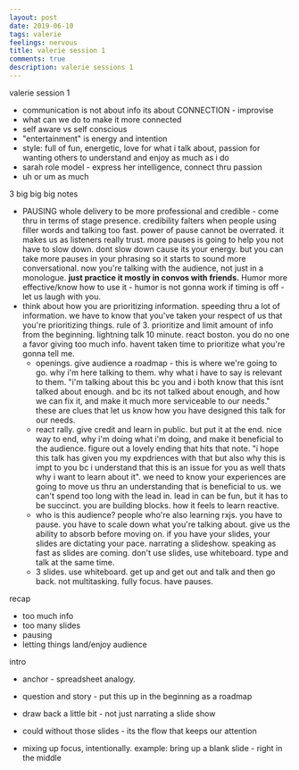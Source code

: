 ```yaml
---
layout: post
date: 2019-06-10
tags: valerie
feelings: nervous
title: valerie session 1
comments: true
description: valerie sessions 1
---
```


valerie session 1


- communication is not about info its about CONNECTION - improvise
- what can we do to make it more connected
- self aware vs self conscious
- "entertainment" is energy and intention
- style: full of fun, energetic, love for what i talk about, passion for wanting others to understand and enjoy as much as i do
- sarah role model - express her intelligence, connect thru passion
- uh or um as much

3 big big big notes

- PAUSING whole delivery to be more professional and credible - come thru in terms of stage presence. credibility falters when people using filler words and talking too fast. power of pause cannot be overrated. it makes us as listeners really trust. more pauses is going to help you not have to slow down. dont slow down cause its your energy. but you can take more pauses in your phrasing so it starts to sound more conversational. now you're talking with the audience, not just in a monologue. **just practice it mostly in convos with friends.**
Humor more effective/know how to use it - humor is not gonna work if timing is off - let us laugh with you.
- think about how you are prioritizing information. speeding thru a lot of information. we have to know that you've taken your respect of us that you're prioritizing things. rule of 3. prioritize and limit amount of info from the beginning. lightning talk 10 minute. react boston. you do no one a favor giving too much info. havent taken time to prioritize what you're gonna tell me.
    - openings. give audience a roadmap - this is where we're going to go. why i'm here talking to them. why what i have to say is relevant to them. "i'm talking about this bc you and i both know that this isnt talked about enough. and bc its not talked about enough, and how we can fix it, and make it much more serviceable to our needs." these are clues that let us know how you have designed this talk for our needs.  
    - react rally. give credit and learn in public. but put it at the end. nice way to end, why i'm doing what i'm doing, and make it beneficial to the audience. figure out a lovely ending that hits that note. "i hope this talk has given you my expdriences with that but also why this is impt to you bc i understand that this is an issue for you as well thats why i want to learn about it". we need to know your experiences are going to move us thru an understanding that is beneficial to us. we can't spend too long with the lead in. lead in can be fun, but it has to be succinct. you are building blocks. how it feels to learn reactive.
    - who is this audience? people who're also learning rxjs. you have to pause. you have to scale down what you're talking about. give us the ability to absorb before moving on. if you have your slides, your slides are dictating your pace. narrating a slideshow. speaking as fast as slides are coming. don't use slides, use whiteboard. type and talk at the same time.
    - 3 slides. use whiteboard. get up and get out and talk and then go back. not multitasking. fully focus. have pauses. 
    
recap

- too much info
- too many slides
- pausing
- letting things land/enjoy audience

intro

- anchor - spreadsheet analogy.
- question and story - put this up in the beginning as a roadmap

- draw back a little bit - not just narrating a slide show
- could without those slides - its the flow that keeps our attention
- mixing up focus, intentionally. example: bring up a blank slide - right in the middle
